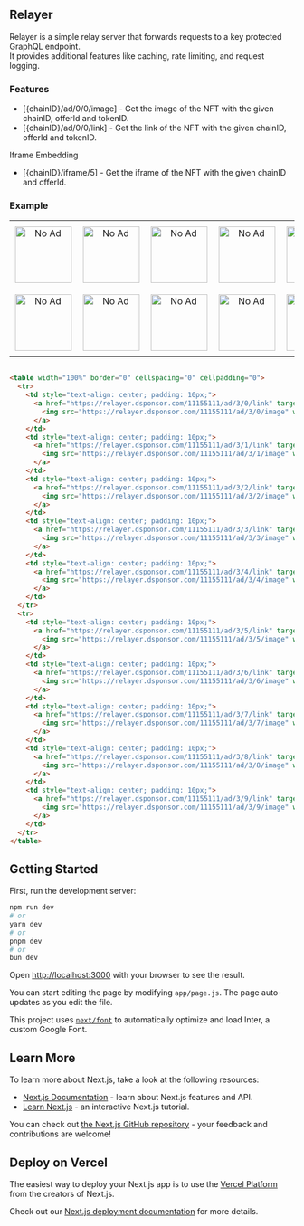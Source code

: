 ## Relayer

Relayer is a simple relay server that forwards requests to a key protected GraphQL endpoint.  
It provides additional features like caching, rate limiting, and request logging.

### Features

- [{chainID}/ad/0/0/image] - Get the image of the NFT with the given chainID, offerId and tokenID.
- [{chainID}/ad/0/0/link] - Get the link of the NFT with the given chainID, offerId and tokenID.

Iframe Embedding

- [{chainID}/iframe/5] - Get the iframe of the NFT with the given chainID and offerId.

### Example

<!-- <table>
    <tr>
        <td>
            <a href="https://relayer.dsponsor.com/11155111/ad/3/0/link">
                <img src="https://relayer.dsponsor.com/11155111/ad/3/0/image" height="50"/>
            </a>
        </td>
        <td>
            <a href="https://relayer.dsponsor.com/11155111/ad/3/1/link">
                <img src="https://relayer.dsponsor.com/11155111/ad/3/1/image" height="50"/>
            </a>     
        </td>
        <td>
            <a href="https://relayer.dsponsor.com/11155111/ad/3/2/link">
                <img src="https://relayer.dsponsor.com/11155111/ad/3/2/image" height="50"/>
            </a>
        </td>
        <td>
            <a href="https://relayer.dsponsor.com/11155111/ad/3/3/link">
                <img src="https://relayer.dsponsor.com/11155111/ad/3/3/image" height="50"/>
            </a>     
        </td>
        <td>
            <a href="https://relayer.dsponsor.com/11155111/ad/3/4/link">
                <img src="https://relayer.dsponsor.com/11155111/ad/3/4/image" height="50"/>
            </a>
        </td>
    </tr>
    <tr>
        <td>
            <a href="https://relayer.dsponsor.com/11155111/ad/3/5/link">
                <img src="https://relayer.dsponsor.com/11155111/ad/3/5/image" height="50"/>
            </a>
        </td>
        <td>
            <a href="https://relayer.dsponsor.com/11155111/ad/3/6/link">
                <img src="https://relayer.dsponsor.com/11155111/ad/3/6/image" height="50"/>
            </a>     
        </td>
        <td>
            <a href="https://relayer.dsponsor.com/11155111/ad/3/7/link">
                <img src="https://relayer.dsponsor.com/11155111/ad/3/7/image" height="50"/>
            </a>
        </td>
        <td>
            <a href="https://relayer.dsponsor.com/11155111/ad/3/8/link">
                <img src="https://relayer.dsponsor.com/11155111/ad/3/8/image" height="50"/>
            </a>     
        </td>
        <td>
            <a href="https://relayer.dsponsor.com/11155111/ad/3/9/link">
                <img src="https://relayer.dsponsor.com/11155111/ad/3/9/image" height="50"/>
            </a>
        </td>
    </tr>
</table> -->

<table width="100%" border="0" cellspacing="0" cellpadding="0">
  <tr>
    <td style="text-align: center; padding: 10px;">
      <a href="https://relayer.dsponsor.com/11155111/ad/3/0/link" target="_blank">
        <img src="https://relayer.dsponsor.com/11155111/ad/3/0/image" width="100" height="100" style="display: block;" alt="No Ad">
      </a>
    </td>
    <td style="text-align: center; padding: 10px;">
      <a href="https://relayer.dsponsor.com/11155111/ad/3/1/link" target="_blank">
        <img src="https://relayer.dsponsor.com/11155111/ad/3/1/image" width="100" height="100" style="display: block;" alt="No Ad">
      </a>
    </td>
    <td style="text-align: center; padding: 10px;">
      <a href="https://relayer.dsponsor.com/11155111/ad/3/2/link" target="_blank">
        <img src="https://relayer.dsponsor.com/11155111/ad/3/2/image" width="100" height="100" style="display: block;" alt="No Ad">
      </a>
    </td>
    <td style="text-align: center; padding: 10px;">
      <a href="https://relayer.dsponsor.com/11155111/ad/3/3/link" target="_blank">
        <img src="https://relayer.dsponsor.com/11155111/ad/3/3/image" width="100" height="100" style="display: block;" alt="No Ad">
      </a>
    </td>
    <td style="text-align: center; padding: 10px;">
      <a href="https://relayer.dsponsor.com/11155111/ad/3/4/link" target="_blank">
        <img src="https://relayer.dsponsor.com/11155111/ad/3/4/image" width="100" height="100" style="display: block;" alt="No Ad">
      </a>
    </td>
  </tr>
  <tr>
    <td style="text-align: center; padding: 10px;">
      <a href="https://relayer.dsponsor.com/11155111/ad/3/5/link" target="_blank">
        <img src="https://relayer.dsponsor.com/11155111/ad/3/5/image" width="100" height="100" style="display: block;" alt="No Ad">
      </a>
    </td>
    <td style="text-align: center; padding: 10px;">
      <a href="https://relayer.dsponsor.com/11155111/ad/3/6/link" target="_blank">
        <img src="https://relayer.dsponsor.com/11155111/ad/3/6/image" width="100" height="100" style="display: block;" alt="No Ad">
      </a>
    </td>
    <td style="text-align: center; padding: 10px;">
      <a href="https://relayer.dsponsor.com/11155111/ad/3/7/link" target="_blank">
        <img src="https://relayer.dsponsor.com/11155111/ad/3/7/image" width="100" height="100" style="display: block;" alt="No Ad">
      </a>
    </td>
    <td style="text-align: center; padding: 10px;">
      <a href="https://relayer.dsponsor.com/11155111/ad/3/8/link" target="_blank">
        <img src="https://relayer.dsponsor.com/11155111/ad/3/8/image" width="100" height="100" style="display: block;" alt="No Ad">
      </a>
    </td>
    <td style="text-align: center; padding: 10px;">
      <a href="https://relayer.dsponsor.com/11155111/ad/3/9/link" target="_blank">
        <img src="https://relayer.dsponsor.com/11155111/ad/3/9/image" width="100" height="100" style="display: block;" alt="No Ad">
      </a>
    </td>
  </tr>
</table>


```html

<table width="100%" border="0" cellspacing="0" cellpadding="0">
  <tr>
    <td style="text-align: center; padding: 10px;">
      <a href="https://relayer.dsponsor.com/11155111/ad/3/0/link" target="_blank">
        <img src="https://relayer.dsponsor.com/11155111/ad/3/0/image" width="100" height="100" style="display: block;" alt="No Ad">
      </a>
    </td>
    <td style="text-align: center; padding: 10px;">
      <a href="https://relayer.dsponsor.com/11155111/ad/3/1/link" target="_blank">
        <img src="https://relayer.dsponsor.com/11155111/ad/3/1/image" width="100" height="100" style="display: block;" alt="No Ad">
      </a>
    </td>
    <td style="text-align: center; padding: 10px;">
      <a href="https://relayer.dsponsor.com/11155111/ad/3/2/link" target="_blank">
        <img src="https://relayer.dsponsor.com/11155111/ad/3/2/image" width="100" height="100" style="display: block;" alt="No Ad">
      </a>
    </td>
    <td style="text-align: center; padding: 10px;">
      <a href="https://relayer.dsponsor.com/11155111/ad/3/3/link" target="_blank">
        <img src="https://relayer.dsponsor.com/11155111/ad/3/3/image" width="100" height="100" style="display: block;" alt="No Ad">
      </a>
    </td>
    <td style="text-align: center; padding: 10px;">
      <a href="https://relayer.dsponsor.com/11155111/ad/3/4/link" target="_blank">
        <img src="https://relayer.dsponsor.com/11155111/ad/3/4/image" width="100" height="100" style="display: block;" alt="No Ad">
      </a>
    </td>
  </tr>
  <tr>
    <td style="text-align: center; padding: 10px;">
      <a href="https://relayer.dsponsor.com/11155111/ad/3/5/link" target="_blank">
        <img src="https://relayer.dsponsor.com/11155111/ad/3/5/image" width="100" height="100" style="display: block;" alt="No Ad">
      </a>
    </td>
    <td style="text-align: center; padding: 10px;">
      <a href="https://relayer.dsponsor.com/11155111/ad/3/6/link" target="_blank">
        <img src="https://relayer.dsponsor.com/11155111/ad/3/6/image" width="100" height="100" style="display: block;" alt="No Ad">
      </a>
    </td>
    <td style="text-align: center; padding: 10px;">
      <a href="https://relayer.dsponsor.com/11155111/ad/3/7/link" target="_blank">
        <img src="https://relayer.dsponsor.com/11155111/ad/3/7/image" width="100" height="100" style="display: block;" alt="No Ad">
      </a>
    </td>
    <td style="text-align: center; padding: 10px;">
      <a href="https://relayer.dsponsor.com/11155111/ad/3/8/link" target="_blank">
        <img src="https://relayer.dsponsor.com/11155111/ad/3/8/image" width="100" height="100" style="display: block;" alt="No Ad">
      </a>
    </td>
    <td style="text-align: center; padding: 10px;">
      <a href="https://relayer.dsponsor.com/11155111/ad/3/9/link" target="_blank">
        <img src="https://relayer.dsponsor.com/11155111/ad/3/9/image" width="100" height="100" style="display: block;" alt="No Ad">
      </a>
    </td>
  </tr>
</table>

```


## Getting Started

First, run the development server:

```bash
npm run dev
# or
yarn dev
# or
pnpm dev
# or
bun dev
```

Open [http://localhost:3000](http://localhost:3000) with your browser to see the result.

You can start editing the page by modifying `app/page.js`. The page auto-updates as you edit the file.

This project uses [`next/font`](https://nextjs.org/docs/basic-features/font-optimization) to automatically optimize and load Inter, a custom Google Font.

## Learn More

To learn more about Next.js, take a look at the following resources:

- [Next.js Documentation](https://nextjs.org/docs) - learn about Next.js features and API.
- [Learn Next.js](https://nextjs.org/learn) - an interactive Next.js tutorial.

You can check out [the Next.js GitHub repository](https://github.com/vercel/next.js/) - your feedback and contributions are welcome!

## Deploy on Vercel

The easiest way to deploy your Next.js app is to use the [Vercel Platform](https://vercel.com/new?utm_medium=default-template&filter=next.js&utm_source=create-next-app&utm_campaign=create-next-app-readme) from the creators of Next.js.

Check out our [Next.js deployment documentation](https://nextjs.org/docs/deployment) for more details.

